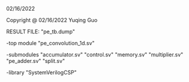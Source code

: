 02/16/2022

Copyright @ 02/16/2022 Yuqing Guo

RESULT FILE: "pe_tb.dump"

-top module 
	"pe_convolution_1d.sv"

-submodules
	"accumulator.sv"
	"control.sv"
	"memory.sv"
	"multiplier.sv"
	"pe_adder.sv"
	"split.sv"

-library
	"SystemVerilogCSP"



